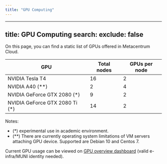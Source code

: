 ```yaml
---
title: "GPU Computing"
---
```

---

title: GPU Computing
search:
  exclude: false
---
On this page, you can find a static list of GPUs offered in Metacentrum Cloud.

| GPU								| Total nodes	| GPUs per node |
|-----------------------------------|---------------|---------------|
| NVIDIA Tesla T4					| 16			| 2				|
| NVIDIA A40 (**)					| 2				| 4				|
| NVIDIA GeForce GTX 2080 (*)		| 9				| 2				|
| NVIDIA GeForce GTX 2080 Ti (*)	| 14			| 2				|

Notes:

- (*) experimental use in academic environment.
- (**) There are currently operating system limitations of VM servers attaching GPU device. Supported are Debian 10 and Centos 7.

Current GPU usage can be viewed on [GPU overview dashboard](https://grafana1.cloud.muni.cz/d/J66duZjnk/openstack-gpu-resource-overview) (valid e-infra/MUNI identity needed).
